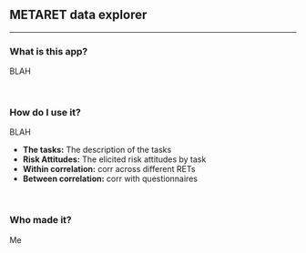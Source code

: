  
## METARET data explorer
***

### What is this app?

BLAH

<br> 

### How do I use it?

BLAH

* __The tasks:__ The description of the tasks
* __Risk Attitudes:__ The elicited risk attitudes by task
* __Within correlation:__ corr across different RETs
* __Between correlation:__ corr with questionnaires


<br>

### Who made it?

Me